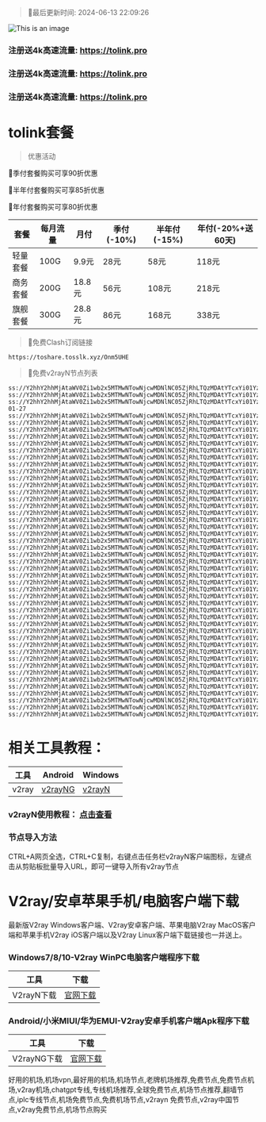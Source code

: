 >🚀最后更新时间: 2024-06-13 22:09:26

![This is an image](https://raw.githubusercontent.com/tolinkshare/freenode/main/tolink.jpg)

### 注册送4k高速流量: https://tolink.pro
### 注册送4k高速流量: https://tolink.pro
### 注册送4k高速流量: https://tolink.pro

# tolink套餐
>优惠活动

🚀季付套餐购买可享90折优惠

🚀半年付套餐购买可享85折优惠

🚀年付套餐购买可享80折优惠

| 套餐 | 每月流量 | 月付 | 季付(-10%) | 半年付(-15%) | 年付(-20%+送60天) |
| ------------- | ------------- | ------------- | ------------- | ------------- | ------------- |
| 轻量套餐 | 100G | 9.9元 | 28元 | 58元 |  118元 |
| 商务套餐 | 200G | 18.8元 | 56元 | 108元 |  218元 |
| 旗舰套餐 | 300G | 28.8元 | 86元 | 168元 |  338元 |
      

>🚀免费Clash订阅链接

```
https://toshare.tosslk.xyz/Onm5UHE
```


>🚀免费v2rayN节点列表

```
ss://Y2hhY2hhMjAtaWV0Zi1wb2x5MTMwNTowNjcwMDNlNC05ZjRhLTQzMDAtYTcxYi01YzczMTQwMDFhNDU@free.6vczxw.xyz:30016#%E5%89%A9%E4%BD%99%E6%B5%81%E9%87%8F%EF%BC%9A10%20GB
ss://Y2hhY2hhMjAtaWV0Zi1wb2x5MTMwNTowNjcwMDNlNC05ZjRhLTQzMDAtYTcxYi01YzczMTQwMDFhNDU@free.6vczxw.xyz:30016#%E8%B7%9D%E7%A6%BB%E4%B8%8B%E6%AC%A1%E9%87%8D%E7%BD%AE%E5%89%A9%E4%BD%99%EF%BC%9A14%20%E5%A4%A9
ss://Y2hhY2hhMjAtaWV0Zi1wb2x5MTMwNTowNjcwMDNlNC05ZjRhLTQzMDAtYTcxYi01YzczMTQwMDFhNDU@free.6vczxw.xyz:30016#%E5%A5%97%E9%A4%90%E5%88%B0%E6%9C%9F%EF%BC%9A2034-01-27
ss://Y2hhY2hhMjAtaWV0Zi1wb2x5MTMwNTowNjcwMDNlNC05ZjRhLTQzMDAtYTcxYi01YzczMTQwMDFhNDU@free.6vczxw.xyz:30016#v2rayng%E6%97%A0%E6%B3%95%E4%BD%BF%E7%94%A8%E7%9A%84%E7%94%A8%E6%88%B7%E8%AF%B7%E4%B8%8B%E8%BD%BDclash%20for%20android
ss://Y2hhY2hhMjAtaWV0Zi1wb2x5MTMwNTowNjcwMDNlNC05ZjRhLTQzMDAtYTcxYi01YzczMTQwMDFhNDU@free.6vczxw.xyz:30016#%E2%98%85%E6%96%B0%E7%94%A8%E6%88%B7%E6%B3%A8%E5%86%8C%E9%80%812G%E9%AB%98%E9%80%9F%E6%B5%81%E9%87%8F
ss://Y2hhY2hhMjAtaWV0Zi1wb2x5MTMwNTowNjcwMDNlNC05ZjRhLTQzMDAtYTcxYi01YzczMTQwMDFhNDU@free.6vczxw.xyz:30016#%E2%98%85%E4%BD%BF%E7%94%A8%E5%89%8D%E9%9C%80%E8%A6%81%E5%8D%B8%E8%BD%BD%E5%8F%8D%E8%AF%88APP
ss://Y2hhY2hhMjAtaWV0Zi1wb2x5MTMwNTowNjcwMDNlNC05ZjRhLTQzMDAtYTcxYi01YzczMTQwMDFhNDU@free.6vczxw.xyz:30016#%E2%98%85%E6%B0%B8%E4%B9%85%E5%9F%9F%E5%90%8D%E5%8F%91%E5%B8%83%E9%A1%B5%20a.topubr.xyz
ss://Y2hhY2hhMjAtaWV0Zi1wb2x5MTMwNTowNjcwMDNlNC05ZjRhLTQzMDAtYTcxYi01YzczMTQwMDFhNDU@free.6vczxw.xyz:30016#%E2%98%85%E6%97%A0%E6%B3%95%E4%BD%BF%E7%94%A8%E8%AF%B7%E6%9D%A5%E5%AE%98%E7%BD%91%E6%9B%B4%E6%96%B0%E8%AE%A2%E9%98%85
ss://Y2hhY2hhMjAtaWV0Zi1wb2x5MTMwNTowNjcwMDNlNC05ZjRhLTQzMDAtYTcxYi01YzczMTQwMDFhNDU@free.6vczxw.xyz:30016#%E2%98%85%E6%9C%80%E6%96%B0%E5%AE%98%E7%BD%91%E5%9C%B0%E5%9D%80%3A%20a.tolinkss.pro
ss://Y2hhY2hhMjAtaWV0Zi1wb2x5MTMwNTowNjcwMDNlNC05ZjRhLTQzMDAtYTcxYi01YzczMTQwMDFhNDU@free.6vczxw.xyz:41141#%F0%9F%87%AD%F0%9F%87%B0%E9%A6%99%E6%B8%AF01%20%7C%201x%20HK
ss://Y2hhY2hhMjAtaWV0Zi1wb2x5MTMwNTowNjcwMDNlNC05ZjRhLTQzMDAtYTcxYi01YzczMTQwMDFhNDU@free.6vczxw.xyz:41143#%F0%9F%87%AD%F0%9F%87%B0%E9%A6%99%E6%B8%AF02%20%7C%201x%20HK
ss://Y2hhY2hhMjAtaWV0Zi1wb2x5MTMwNTowNjcwMDNlNC05ZjRhLTQzMDAtYTcxYi01YzczMTQwMDFhNDU@free.6vczxw.xyz:41145#%F0%9F%87%AD%F0%9F%87%B0%E9%A6%99%E6%B8%AF03%20%7C%201x%20HK
ss://Y2hhY2hhMjAtaWV0Zi1wb2x5MTMwNTowNjcwMDNlNC05ZjRhLTQzMDAtYTcxYi01YzczMTQwMDFhNDU@free.6vczxw.xyz:41147#%F0%9F%87%AD%F0%9F%87%B0%E9%A6%99%E6%B8%AF04%20%7C%201x%20HK
ss://Y2hhY2hhMjAtaWV0Zi1wb2x5MTMwNTowNjcwMDNlNC05ZjRhLTQzMDAtYTcxYi01YzczMTQwMDFhNDU@free.6vczxw.xyz:41149#%F0%9F%87%AD%F0%9F%87%B0%E9%A6%99%E6%B8%AF05%20%7C%201x%20HK
ss://Y2hhY2hhMjAtaWV0Zi1wb2x5MTMwNTowNjcwMDNlNC05ZjRhLTQzMDAtYTcxYi01YzczMTQwMDFhNDU@free.6vczxw.xyz:41151#%F0%9F%87%AD%F0%9F%87%B0%E9%A6%99%E6%B8%AF06%20%7C%201x%20HK
ss://Y2hhY2hhMjAtaWV0Zi1wb2x5MTMwNTowNjcwMDNlNC05ZjRhLTQzMDAtYTcxYi01YzczMTQwMDFhNDU@free.6vczxw.xyz:41153#%F0%9F%87%AD%F0%9F%87%B0%E9%A6%99%E6%B8%AF07%20%7C%201x%20HK
ss://Y2hhY2hhMjAtaWV0Zi1wb2x5MTMwNTowNjcwMDNlNC05ZjRhLTQzMDAtYTcxYi01YzczMTQwMDFhNDU@free.6vczxw.xyz:41111#%F0%9F%87%AF%F0%9F%87%B5%E6%97%A5%E6%9C%AC01%20%7C%201x%20JP
ss://Y2hhY2hhMjAtaWV0Zi1wb2x5MTMwNTowNjcwMDNlNC05ZjRhLTQzMDAtYTcxYi01YzczMTQwMDFhNDU@free.6vczxw.xyz:41113#%F0%9F%87%AF%F0%9F%87%B5%E6%97%A5%E6%9C%AC02%20%7C%201x%20JP
ss://Y2hhY2hhMjAtaWV0Zi1wb2x5MTMwNTowNjcwMDNlNC05ZjRhLTQzMDAtYTcxYi01YzczMTQwMDFhNDU@free.6vczxw.xyz:41115#%F0%9F%87%AF%F0%9F%87%B5%E6%97%A5%E6%9C%AC03%20%7C%201x%20JP
ss://Y2hhY2hhMjAtaWV0Zi1wb2x5MTMwNTowNjcwMDNlNC05ZjRhLTQzMDAtYTcxYi01YzczMTQwMDFhNDU@free.6vczxw.xyz:41171#%F0%9F%87%B8%F0%9F%87%AC%E6%96%B0%E5%8A%A0%E5%9D%A101%20%7C%201x%20SG
ss://Y2hhY2hhMjAtaWV0Zi1wb2x5MTMwNTowNjcwMDNlNC05ZjRhLTQzMDAtYTcxYi01YzczMTQwMDFhNDU@free.6vczxw.xyz:41173#%F0%9F%87%B8%F0%9F%87%AC%E6%96%B0%E5%8A%A0%E5%9D%A102%20%7C%201x%20SG
ss://Y2hhY2hhMjAtaWV0Zi1wb2x5MTMwNTowNjcwMDNlNC05ZjRhLTQzMDAtYTcxYi01YzczMTQwMDFhNDU@free.6vczxw.xyz:41175#%F0%9F%87%B8%F0%9F%87%AC%E6%96%B0%E5%8A%A0%E5%9D%A103%20%7C%201x%20SG
ss://Y2hhY2hhMjAtaWV0Zi1wb2x5MTMwNTowNjcwMDNlNC05ZjRhLTQzMDAtYTcxYi01YzczMTQwMDFhNDU@free.6vczxw.xyz:41211#%F0%9F%87%BA%F0%9F%87%B8%E7%BE%8E%E5%9B%BD01%20%7C%201x%20US
ss://Y2hhY2hhMjAtaWV0Zi1wb2x5MTMwNTowNjcwMDNlNC05ZjRhLTQzMDAtYTcxYi01YzczMTQwMDFhNDU@free.6vczxw.xyz:41213#%F0%9F%87%BA%F0%9F%87%B8%E7%BE%8E%E5%9B%BD02%20%7C%201x%20US
ss://Y2hhY2hhMjAtaWV0Zi1wb2x5MTMwNTowNjcwMDNlNC05ZjRhLTQzMDAtYTcxYi01YzczMTQwMDFhNDU@free.6vczxw.xyz:41215#%F0%9F%87%BA%F0%9F%87%B8%E7%BE%8E%E5%9B%BD03%20%7C%201x%20US
ss://Y2hhY2hhMjAtaWV0Zi1wb2x5MTMwNTowNjcwMDNlNC05ZjRhLTQzMDAtYTcxYi01YzczMTQwMDFhNDU@free.6vczxw.xyz:41217#%F0%9F%87%BA%F0%9F%87%B8%E7%BE%8E%E5%9B%BD04%20%7C%201x%20US
ss://Y2hhY2hhMjAtaWV0Zi1wb2x5MTMwNTowNjcwMDNlNC05ZjRhLTQzMDAtYTcxYi01YzczMTQwMDFhNDU@free.6vczxw.xyz:41219#%F0%9F%87%BA%F0%9F%87%B8%E7%BE%8E%E5%9B%BD05%20%7C%201x%20US
ss://Y2hhY2hhMjAtaWV0Zi1wb2x5MTMwNTowNjcwMDNlNC05ZjRhLTQzMDAtYTcxYi01YzczMTQwMDFhNDU@free.6vczxw.xyz:41221#%F0%9F%87%BA%F0%9F%87%B8%E7%BE%8E%E5%9B%BD06%20%7C%201x%20US
ss://Y2hhY2hhMjAtaWV0Zi1wb2x5MTMwNTowNjcwMDNlNC05ZjRhLTQzMDAtYTcxYi01YzczMTQwMDFhNDU@free.6vczxw.xyz:41241#%F0%9F%87%B9%F0%9F%87%BC%E5%8F%B0%E6%B9%BE01%20%7C%201x%20TW
ss://Y2hhY2hhMjAtaWV0Zi1wb2x5MTMwNTowNjcwMDNlNC05ZjRhLTQzMDAtYTcxYi01YzczMTQwMDFhNDU@free.6vczxw.xyz:41243#%F0%9F%87%B9%F0%9F%87%BC%E5%8F%B0%E6%B9%BE02%20%7C%201x%20TW
ss://Y2hhY2hhMjAtaWV0Zi1wb2x5MTMwNTowNjcwMDNlNC05ZjRhLTQzMDAtYTcxYi01YzczMTQwMDFhNDU@free.6vczxw.xyz:41245#%F0%9F%87%B9%F0%9F%87%BC%E5%8F%B0%E6%B9%BE03%20%7C%201x%20TW
ss://Y2hhY2hhMjAtaWV0Zi1wb2x5MTMwNTowNjcwMDNlNC05ZjRhLTQzMDAtYTcxYi01YzczMTQwMDFhNDU@free.6vczxw.xyz:41247#%F0%9F%87%B9%F0%9F%87%BC%E5%8F%B0%E6%B9%BE04%20%7C%201x%20TW
ss://Y2hhY2hhMjAtaWV0Zi1wb2x5MTMwNTowNjcwMDNlNC05ZjRhLTQzMDAtYTcxYi01YzczMTQwMDFhNDU@free.6vczxw.xyz:41249#%F0%9F%87%B9%F0%9F%87%BC%E5%8F%B0%E6%B9%BE05%20%7C%201x%20TW
ss://Y2hhY2hhMjAtaWV0Zi1wb2x5MTMwNTowNjcwMDNlNC05ZjRhLTQzMDAtYTcxYi01YzczMTQwMDFhNDU@free.6vczxw.xyz:41271#%F0%9F%87%AC%F0%9F%87%A7%E8%8B%B1%E5%9B%BD01%20%7C%201x%20UK
ss://Y2hhY2hhMjAtaWV0Zi1wb2x5MTMwNTowNjcwMDNlNC05ZjRhLTQzMDAtYTcxYi01YzczMTQwMDFhNDU@free.6vczxw.xyz:41311#%F0%9F%87%B0%F0%9F%87%B7%E9%9F%A9%E5%9B%BD01%20%7C%201x%20KR
ss://Y2hhY2hhMjAtaWV0Zi1wb2x5MTMwNTowNjcwMDNlNC05ZjRhLTQzMDAtYTcxYi01YzczMTQwMDFhNDU@free.6vczxw.xyz:41341#%F0%9F%87%B5%F0%9F%87%AD%E8%8F%B2%E5%BE%8B%E5%AE%BE01%20%7C%201x%20PH
ss://Y2hhY2hhMjAtaWV0Zi1wb2x5MTMwNTowNjcwMDNlNC05ZjRhLTQzMDAtYTcxYi01YzczMTQwMDFhNDU@free.6vczxw.xyz:41371#%F0%9F%87%AE%F0%9F%87%B3%E5%8D%B0%E5%BA%A601%20%7C%201x%20IN
ss://Y2hhY2hhMjAtaWV0Zi1wb2x5MTMwNTowNjcwMDNlNC05ZjRhLTQzMDAtYTcxYi01YzczMTQwMDFhNDU@free.6vczxw.xyz:41411#%F0%9F%87%A6%F0%9F%87%BA%E6%BE%B3%E5%A4%A7%E5%88%A9%E4%BA%9A01%20%7C%201x%20AU
ss://Y2hhY2hhMjAtaWV0Zi1wb2x5MTMwNTowNjcwMDNlNC05ZjRhLTQzMDAtYTcxYi01YzczMTQwMDFhNDU@free.6vczxw.xyz:41441#%F0%9F%87%A8%F0%9F%87%A6%E5%8A%A0%E6%8B%BF%E5%A4%A701%20%7C%201x%20CA
ss://Y2hhY2hhMjAtaWV0Zi1wb2x5MTMwNTowNjcwMDNlNC05ZjRhLTQzMDAtYTcxYi01YzczMTQwMDFhNDU@free.6vczxw.xyz:41471#%F0%9F%87%A9%F0%9F%87%AA%E5%BE%B7%E5%9B%BD01%20%7C%201x%20DE
ss://Y2hhY2hhMjAtaWV0Zi1wb2x5MTMwNTowNjcwMDNlNC05ZjRhLTQzMDAtYTcxYi01YzczMTQwMDFhNDU@free.6vczxw.xyz:41511#%F0%9F%87%B7%F0%9F%87%BA%E4%BF%84%E7%BD%97%E6%96%AF01%20%7C%201x%20RU
ss://Y2hhY2hhMjAtaWV0Zi1wb2x5MTMwNTowNjcwMDNlNC05ZjRhLTQzMDAtYTcxYi01YzczMTQwMDFhNDU@free.6vczxw.xyz:41571#%F0%9F%87%B9%F0%9F%87%B7%E5%9C%9F%E8%80%B3%E5%85%B601%20%7C%201x%20TR
ss://Y2hhY2hhMjAtaWV0Zi1wb2x5MTMwNTowNjcwMDNlNC05ZjRhLTQzMDAtYTcxYi01YzczMTQwMDFhNDU@free.6vczxw.xyz:41641#%F0%9F%87%BB%F0%9F%87%B3%E8%B6%8A%E5%8D%9701%20%7C%201x%20VN
ss://Y2hhY2hhMjAtaWV0Zi1wb2x5MTMwNTowNjcwMDNlNC05ZjRhLTQzMDAtYTcxYi01YzczMTQwMDFhNDU@free.6vczxw.xyz:41671#%F0%9F%87%A7%F0%9F%87%B7%E5%B7%B4%E8%A5%BF01%20%7C%201x%20BR
ss://Y2hhY2hhMjAtaWV0Zi1wb2x5MTMwNTowNjcwMDNlNC05ZjRhLTQzMDAtYTcxYi01YzczMTQwMDFhNDU@free.6vczxw.xyz:30010#%F0%9F%87%AF%F0%9F%87%B5%E6%97%A5%E6%9C%AC%E3%80%90%E7%89%B9%E6%AE%8A%E5%9C%B0%E5%8C%BA%E7%9B%B4%E8%BF%9E%E3%80%91
ss://Y2hhY2hhMjAtaWV0Zi1wb2x5MTMwNTowNjcwMDNlNC05ZjRhLTQzMDAtYTcxYi01YzczMTQwMDFhNDU@free.6vczxw.xyz:30020#%F0%9F%87%B8%F0%9F%87%AC%E6%96%B0%E5%8A%A0%E5%9D%A1%E3%80%90%E7%89%B9%E6%AE%8A%E5%9C%B0%E5%8C%BA%E7%9B%B4%E8%BF%9E%E3%80%91
ss://Y2hhY2hhMjAtaWV0Zi1wb2x5MTMwNTowNjcwMDNlNC05ZjRhLTQzMDAtYTcxYi01YzczMTQwMDFhNDU@free.6vczxw.xyz:30030#%F0%9F%87%BA%F0%9F%87%B8%E7%BE%8E%E5%9B%BD%E3%80%90%E7%89%B9%E6%AE%8A%E5%9C%B0%E5%8C%BA%E7%9B%B4%E8%BF%9E%E3%80%91
```

# 相关工具教程：

| 工具 | Android | Windows |
| ------------- | ------------- | ------------- |
| v2ray | [v2rayNG](https://github.com/2dust/v2rayNG/releases/download/1.8.14/v2rayNG_1.8.14.apk) | [v2rayN](https://github.com/2dust/v2rayN/releases/download/6.33/v2rayN-With-Core.zip) |

### v2rayN使用教程： [点击查看](https://github.com/freefq/tutorials)

### 节点导入方法
CTRL+A网页全选，CTRL+C复制，右键点击任务栏v2rayN客户端图标，左键点击从剪贴板批量导入URL，即可一键导入所有v2ray节点



# V2ray/安卓苹果手机/电脑客户端下载
最新版V2ray Windows客户端、V2ray安卓客户端、苹果电脑V2ray MacOS客户端和苹果手机V2ray iOS客户端以及V2ray Linux客户端下载链接也一并送上。

### Windows7/8/10-V2ray WinPC电脑客户端程序下载

| 工具 | 下载 |
| ------------- | ------------- |
| V2rayN下载 | [官网下载](https://github.com/2dust/v2rayN/releases) | 

### Android/小米MIUI/华为EMUI-V2ray安卓手机客户端Apk程序下载

| 工具 | 下载 |
| ------------- | ------------- |
| V2rayNG下载 | [官网下载](https://github.com/2dust/v2rayNG/releases) | 



好用的机场,机场vpn,最好用的机场,机场节点,老牌机场推荐,免费节点,免费节点机场,v2ray机场,chatgpt专线,专线机场推荐,全球免费节点,机场节点推荐,翻墙节点,iplc专线节点,机场免费节点,免费机场节点,v2rayn 免费节点,v2ray中国节点,v2ray免费节点,机场节点购买
